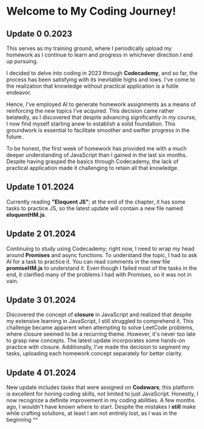 # Welcome to My Coding Journey!

## Update 0  0.2023
This serves as my training ground, where I periodically upload my homework as I continue to learn and progress in whichever direction I end up pursuing.

I decided to delve into coding in 2023 through **Codecademy**, and so far, the process has been satisfying with its inevitable highs and lows. I've come to the realization that knowledge without practical application is a futile endeavor.

Hence, I've employed AI to generate homework assignments as a means of reinforcing the new topics I've acquired. This decision came rather belatedly, as I discovered that despite advancing significantly in my course, I now find myself starting anew to establish a solid foundation. This groundwork is essential to facilitate smoother and swifter progress in the future.

To be honest, the first week of homework has provided me with a much deeper understanding of JavaScript than I gained in the last six months. Despite having grasped the basics through Codecademy, the lack of practical application made it challenging to retain all that knowledge.

## Update 1 01.2024
Currently reading **"Eloquent JS"**; at the end of the chapter, it has some tasks to practice JS, so the latest update will contain a new file named __eloquentHM.js__.

## Update 2 01.2024
Continuing to study using Codecademy; right now, I need to wrap my head around **Promises** and async functions. To understand the topic, I had to ask AI for a task to practice it. You can read comments in the new file __promiseHM.js__ to understand it. Even though I failed most of the tasks in the end, it clarified many of the problems I had with Promises, so it was not in vain.

## Update 3 01.2024
Discovered the concept of __closure__ in JavaScript and realized that despite my extensive learning in JavaScript, I still struggled to comprehend it. This challenge became apparent when attempting to solve LeetCode problems, where closure seemed to be a recurring theme. However, it's never too late to grasp new concepts. The latest update incorporates some hands-on practice with closure. Additionally, I've made the decision to segment my tasks, uploading each homework concept separately for better clarity.

## Update 4 01.2024
New update includes tasks that were assigned on **Codewars**; this platform is excellent for honing coding skills, not limited to just JavaScript. Honestly, I now recognize a definite improvement in my coding abilities. A few months ago, I wouldn't have known where to start. Despite the mistakes I __still__ make while crafting solutions, at least I am not entirely lost, as I was in the beginning ^^